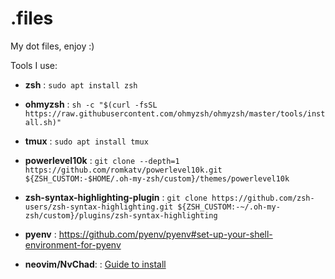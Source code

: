 # .files


My dot files, enjoy :)

Tools I use:
  - **zsh** : `sudo apt install zsh`
  
  - **ohmyzsh** : `sh -c "$(curl -fsSL https://raw.githubusercontent.com/ohmyzsh/ohmyzsh/master/tools/install.sh)"`
  
  - **tmux** : `sudo apt install tmux`
  
  - **powerlevel10k** : `git clone --depth=1 https://github.com/romkatv/powerlevel10k.git ${ZSH_CUSTOM:-$HOME/.oh-my-zsh/custom}/themes/powerlevel10k`
  
  - **zsh-syntax-highlighting-plugin** : `git clone https://github.com/zsh-users/zsh-syntax-highlighting.git ${ZSH_CUSTOM:-~/.oh-my-zsh/custom}/plugins/zsh-syntax-highlighting`

  - **pyenv** : https://github.com/pyenv/pyenv#set-up-your-shell-environment-for-pyenv

  - **neovim/NvChad**: : [Guide to install](https://www.youtube.com/watch?v=4BnVeOUeZxc)
